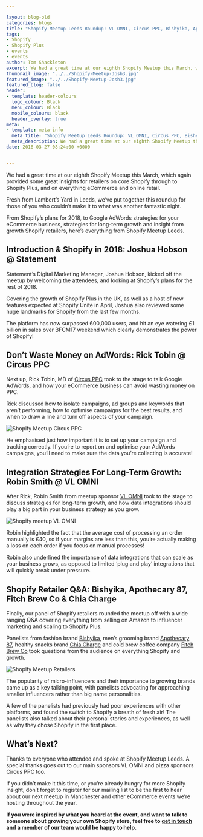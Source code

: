 ```yaml
--- 

layout: blog-old
categories: blogs
title: "Shopify Meetup Leeds Roundup: VL OMNI, Circus PPC, Bishyika, Apothecary 87, Fitch Brew Co & Chia Charge"
tags:
- Shopify
- Shopify Plus
- events
- events
author: Tom Shackleton
excerpt: We had a great time at our eighth Shopify Meetup this March, which again provided some great insights for retailers on core Shopify through to Shopify Plus, and on everything eCommerce and online retail.
thumbnail_image: "../../Shopify-Meetup-Josh3.jpg"
featured_image: "../../Shopify-Meetup-Josh3.jpg"
featured_blog: false
header:
- template: header-colours
  logo_colour: Black
  menu_colour: Black
  mobile_colours: black
  header_overlay: true
meta:
- template: meta-info
  meta_title: "Shopify Meetup Leeds Roundup: VL OMNI, Circus PPC, Bishyika, Apothecary 87, Fitch Brew Co & Chia Charge"
  meta_description: We had a great time at our eighth Shopify Meetup this March, which again provided some great insights for retailers on core Shopify through to Shopify Plus, and on everything eCommerce and online retail.
date: 2018-03-27 08:24:00 +0000


--- 
```

We had a great time at our eighth Shopify Meetup this March, which again provided some great insights for retailers on core Shopify through to Shopify Plus, and on everything eCommerce and online retail.

Fresh from Lambert’s Yard in Leeds, we’ve put together this roundup for those of you who couldn’t make it to what was another fantastic night.

From Shopify’s plans for 2018, to Google AdWords strategies for your eCommerce business, strategies for long-term growth and insight from growth Shopify retailers, here’s everything from Shopify Meetup Leeds.

  

  

Introduction & Shopify in 2018: Joshua Hobson @ Statement
---------------------------------------------------------

Statement’s Digital Marketing Manager, Joshua Hobson, kicked off the meetup by welcoming the attendees, and looking at Shopify’s plans for the rest of 2018.

Covering the growth of Shopify Plus in the UK, as well as a host of new features expected at Shopify Unite in April, Joshua also reviewed some huge landmarks for Shopify from the last few months.

The platform has now surpassed 600,000 users, and hit an eye watering £1 billion in sales over BFCM17 weekend which clearly demonstrates the power of Shopify!

  

Don’t Waste Money on AdWords: Rick Tobin @ Circus PPC
-----------------------------------------------------

Next up, Rick Tobin, MD of [Circus PPC](https://circusppc.com/) took to the stage to talk Google AdWords, and how your eCommerce business can avoid wasting money on PPC.

Rick discussed how to isolate campaigns, ad groups and keywords that aren’t performing, how to optimise campaigns for the best results, and when to draw a line and turn off aspects of your campaign.

![Shopify Meetup Circus PPC](../../Shopify-Meetup-Circus2.jpg)  

He emphasised just how important it is to set up your campaign and tracking correctly. If you’re to report on and optimise your AdWords campaigns, you’ll need to make sure the data you’re collecting is accurate!

  

Integration Strategies For Long-Term Growth: Robin Smith @ VL OMNI
------------------------------------------------------------------

After Rick, Robin Smith from meetup sponsor [VL OMNI](https://virtuallogistics.ca/) took to the stage to discuss strategies for long-term growth, and how data integrations should play a big part in your business strategy as you grow.

![Shopify meetup VL OMNI](../../Shopify-Meetup-VL.jpg)  

Robin highlighted the fact that the average cost of processing an order manually is £40, so if your margins are less than this, you’re actually making a loss on each order if you focus on manual processes!

Robin also underlined the importance of data integrations that can scale as your business grows, as opposed to limited ‘plug and play’ integrations that will quickly break under pressure.

  

Shopify Retailer Q&A: Bishyika, Apothecary 87, Fitch Brew Co & Chia Charge
--------------------------------------------------------------------------

Finally, our panel of Shopify retailers rounded the meetup off with a wide ranging Q&A covering everything from selling on Amazon to influencer marketing and scaling to Shopify Plus.

Panelists from fashion brand [Bishyika](https://bishyika.com/), men’s grooming brand [Apothecary 87](https://www.apothecary87.co.uk/), healthy snacks brand [Chia Charge](https://www.chiacharge.co.uk/) and cold brew coffee company [Fitch Brew Co](https://fitchbrewco.com/) took questions from the audience on everything Shopify and growth.

![Shopify Meetup Retailers](../../Shopify-Meetup-Retailers2.jpg)  

The popularity of micro-influencers and their importance to growing brands came up as a key talking point, with panelists advocating for approaching smaller influencers rather than big name personalities.

A few of the panelists had previously had poor experiences with other platforms, and found the switch to Shopify a breath of fresh air! The panelists also talked about their personal stories and experiences, as well as why they chose Shopify in the first place.

  

What’s Next?
------------

Thanks to everyone who attended and spoke at Shopify Meetup Leeds. A special thanks goes out to our main sponsors VL OMNI and pizza sponsors Circus PPC too.

If you didn’t make it this time, or you’re already hungry for more Shopify insight, don’t forget to register for our mailing list to be the first to hear about our next meetup in Manchester and other eCommerce events we’re hosting throughout the year.

**If you were inspired by what you heard at the event, and want to talk to someone about growing your own Shopify store, feel free to [get in touch](https://www.statementagency.com/contact-us) and a member of our team would be happy to help.**